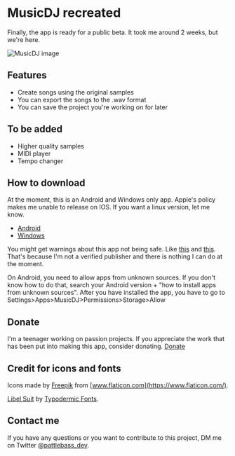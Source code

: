 # MusicDJ recreated

Finally, the app is ready for a public beta. It took me around 2 weeks, but we're here.

![MusicDJ image](https://i.imgur.com/bgtqwwp.png)

## Features
* Create songs using the original samples
* You can export the songs to the .wav format
* You can save the project you're working on for later

## To be added
* Higher quality samples
* MIDI player
* Tempo changer

## How to download
At the moment, this is an Android and Windows only app. Apple's policy makes me unable to release on IOS. If you want a linux version, let me know.

* [Android](https://github.com/pattlebass/Music-Dj/releases/latest/download/MusicDJ.apk)
* [Windows](https://github.com/pattlebass/Music-Dj/releases/latest/download/MusicDJ.zip)

You might get warnings about this app not being safe. Like [this](https://i.stack.imgur.com/LlLiX.png) and [this](https://i.ytimg.com/vi/1CeDwp6jjNk/maxresdefault.jpg). That's because I'm not a verified publisher and there is nothing I can do at the moment.

On Android, you need to allow apps from unknown sources. If you don't know how to do that, search your Android version + "how to install apps from unknown sources". After you have installed the app, you have to go to Settings>Apps>MusicDJ>Permissions>Storage>Allow


## Donate
I'm a teenager working on passion projects. If you appreciate the work that has been put into making this app, consider donating.
[Donate](https://www.paypal.me/pattlebass)

## Credit for icons and fonts
Icons made by [Freepik](https://www.flaticon.com/authors/freepik) from [www.flaticon.com](https://www.flaticon.com/).


[Libel Suit](https://typodermicfonts.com/libel-suit/) by [Typodermic Fonts](https://typodermicfonts.com).

## Contact me
If you have any questions or you want to contribute to this project, DM me on Twitter [@pattlebass_dev](https://twitter.com/pattlebass_dev).
